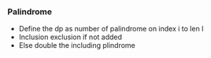 ### Palindrome
- Define the dp as number of palindrome on index i to len l
- Inclusion exclusion if not added
- Else double the including plindrome
